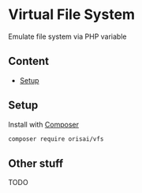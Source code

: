 # Virtual File System

Emulate file system via PHP variable

## Content

- [Setup](#setup)

## Setup

Install with [Composer](https://getcomposer.org)

```sh
composer require orisai/vfs
```

## Other stuff

TODO
